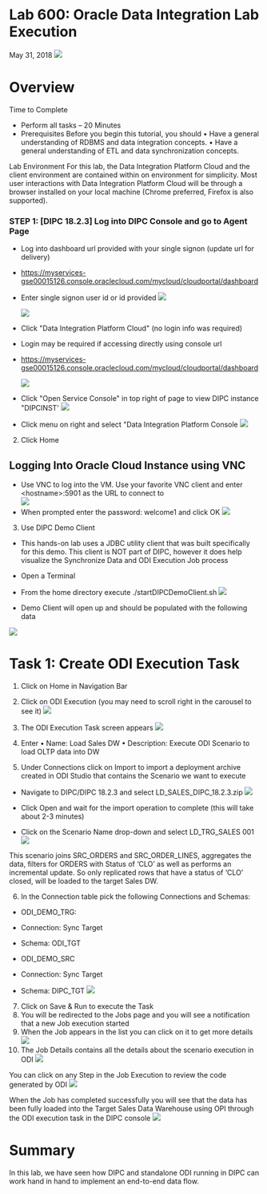 
# Lab 600: Oracle Data Integration Lab Execution
May 31, 2018
![](images/600/image600_0.png)
# Overview 

Time to Complete 
- Perform all tasks – 20 Minutes 
- Prerequisites 
Before you begin this tutorial, you should 
•	Have a general understanding of RDBMS and data integration concepts. 
•	Have a general understanding of ETL and data synchronization concepts. 

Lab Environment 
For this lab, the Data Integration Platform Cloud and the client environment are contained within on environment for simplicity.  Most user interactions with Data Integration Platform Cloud will be through a browser installed on your local machine (Chrome preferred, Firefox is also supported).   


### **STEP 1**: [DIPC 18.2.3] Log into DIPC Console and go to Agent Page

-   Log into dashboard url provided with your single signon (update url for delivery)
-   https://myservices-gse00015126.console.oraclecloud.com/mycloud/cloudportal/dashboard

-   Enter single signon user id or id provided
	![](images/300/AgentImage011-DemoLogin.png)

	![](images/300/AgentImage012-DemoLogin.png)

-   Click "Data Integration Platform Cloud" (no login info was required)
-   Login may be required if accessing directly using console url
-   https://myservices-gse00015126.console.oraclecloud.com/mycloud/cloudportal/dashboard

	![](images/300/AgentImage015-DIPC_Console.png)

-   Click "Open Service Console" in top right of page to view DIPC instance "DIPCINST'
	![](images/300/AgentImage016-DIPC_Console.png)

-   Click menu on right and select "Data Integration Platform Console
	![](images/300/AgentImage017-DIPC_Console.png)	
	
2. Click Home 

## Logging Into Oracle Cloud Instance using VNC
- Use VNC to log into the VM. Use your favorite VNC client and enter \<hostname>:5901 as the URL to connect to  
![](images/600/image600_4.png)
- When prompted enter the password: welcome1 and click OK 
![](images/600/image600_5.png)


3. Use DIPC Demo Client 
- This hands-on lab uses a JDBC utility client that was built specifically for this demo.  This client is NOT part of DIPC, however it does help visualize the 
Synchronize Data and ODI Execution Job process 
- Open a Terminal 

- From the home directory execute ./startDIPCDemoClient.sh 
![](images/600/image600_9.png)

- Demo Client will open up and should be populated with the following data 

![](images/600/image600_10.png)

# Task 1: Create ODI Execution Task 

1. Click on Home in Navigation Bar

2. Click on ODI Execution (you may need to scroll right in the carousel to see it)
![](images/600/image600_12.png)

3. The ODI Execution Task screen appears 
![](images/600/image600_13.png)

4. Enter
•	Name: Load Sales DW 
•	Description: Execute ODI Scenario to load OLTP data into DW 

5.	Under Connections click on Import to import a deployment archive created in ODI Studio that contains the Scenario we want to execute 
- Navigate to DIPC/DIPC 18.2.3 and select LD_SALES_DIPC_18.2.3.zip 
![](images/600/image600_14.png)

- Click Open and wait for the import operation to complete (this will take about 2-3 minutes) 
- Click on the Scenario Name drop-down and select LD_TRG_SALES 001 
![](images/600/image600_15.png)

This scenario joins SRC_ORDERS and SRC_ORDER_LINES, aggregates the data, filters for ORDERS with Status of ‘CLO’ as well as performs an incremental update. 
So only replicated rows that have a status of ‘CLO’ closed, will be loaded to the target Sales DW. 

6.	In the Connection table pick the following Connections and Schemas: 
- ODI_DEMO_TRG:  
- Connection: Sync Target 
- Schema: ODI_TGT 

- ODI_DEMO_SRC 
- Connection: Sync Target 
- Schema: DIPC_TGT 
![](images/600/image600_16.png)
7.	Click on Save & Run to execute the Task  
8.	You will be redirected to the Jobs page and you will see a notification that a new Job execution started 
9.	When the Job appears in the list you can click on it to get more details 
![](images/600/image600_17.png)
10.	The Job Details contains all the details about the scenario execution in ODI 
![](images/600/image600_18.png)

You can click on any Step in the Job Execution to review the code generated by ODI 
![](images/600/image600_19.png)

When the Job has completed successfully you will see that the data has been fully loaded into the Target Sales Data Warehouse using OPI through the ODI execution task in the DIPC console
![](images/600/image600_20.png)

# Summary
In this lab, we have seen how DIPC and standalone ODI running in DIPC can work hand in hand to implement an end-to-end data flow.   